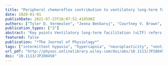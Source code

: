 ```yaml
---
title: "Peripheral chemoreflex contribution to ventilatory long-term facilitation induced by acute intermittent hypercapnic hypoxia in males and females"
date: 2020-01-01
publishDate: 2021-07-23T18:07:52.419598Z
authors: ["Tyler D. Vermeulen", "Jenna Benbaruj", "Courtney V. Brown", "Brooke M. Shafer", "John S. Floras", "Glen E. Foster"]
publication_types: ["2"]
abstract: "Key points Ventilatory long-term facilitation (vLTF) refers to respiratory neuroplasticity that develops following intermittent hypoxia in both healthy and clinical populations. A sustained hypercapnic background is argued to be required for full vLTF expression in humans. We determined whether acute intermittent hypercapnic hypoxia elicits vLTF during isocapnic-normoxic recovery in healthy males and females. We further assessed whether tonic peripheral chemoreflex drive is necessary and contributes to the expression of vLTF. Following 40 min of intermittent hypercapnic hypoxia, minute ventilation was increased throughout 50 min of isocapnic-normoxic recovery. Inhibition of peripheral chemoreflex drive with hyperoxia attenuated the magnitude of vLTF. Males and females achieve vLTF through different respiratory recruitment patterns. Abstract Ventilatory long-term facilitation (vLTF) refers to respiratory neuroplasticity that manifests as increased minute ventilation () following intermittent hypoxia. In humans, hypercapnia sustained throughout intermittent hypoxia and recovery is considered necessary for vLTF expression. We examined whether acute intermittent hypercapnic hypoxia (IHH) induces vLTF, and if peripheral chemoreflex drive contributes to vLTF throughout isocapnic-normoxic recovery. In 19 individuals (9 females, age: 22 ± 3 years; mean ± SD), measurements of tidal volume (VT), breathing frequency (fB), , and end-tidal gases ( and ), were made at baseline, during IHH and 50 min of recovery. Totalling 40 min, IHH included 1 min intervals of 40 s hypercapnic hypoxia (target = 50 mmHg and = +4 mmHg above baseline) and 20 s normoxia. During baseline and recovery, dynamic end-tidal forcing maintained resting and and delivered 1 min of hyperoxia ( = 355 ± 7 mmHg) every 5 min. The depression in during hyperoxia was considered an index of peripheral chemoreflex drive. Throughout recovery was increased 4.6 ± 3.7 l min−1 from baseline (P textless 0.01). Hyperoxia depressed at baseline, and augmented depression was evident following IHH (Δ = −0.8 ± 0.9 vs. −1.7 ± 1.3 l min−1, respectively, P textless 0.01). The vLTF was similar between sexes (P = 0.15), but males had larger increases in VT than females (sex-by-time interaction, P = 0.03), and females tended to increase fB (P = 0.09). During isocapnic-normoxic recovery following IHH: (1) vLTF is expressed in healthy humans; (2) vLTF expression is attenuated but not abolished with peripheral chemoreflex inhibition by hyperoxia, suggesting a contribution from central nervous pathways in vLTF expression; and (3) males and females develop similar vLTF through different ventilatory recruitment strategies."
featured: false
publication: "*The Journal of Physiology*"
tags: ["intermittent hypoxia", "hypercapnia", "neuroplasticity", "ventilatory long-term facilitation"]
url_pdf: "http://physoc.onlinelibrary.wiley.com/doi/abs/10.1113/JP280458"
doi: "10.1113/JP280458"
---
```


